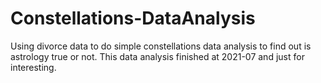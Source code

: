 # Constellations-DataAnalysis
Using divorce data to do simple constellations data analysis to find out is astrology true or not.
This data analysis finished at 2021-07 and just for interesting.
